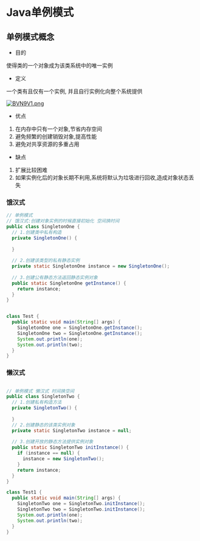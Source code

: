 # Java单例模式

## 单例模式概念

- 目的

使得类的一个对象成为该类系统中的唯一实例

- 定义

一个类有且仅有一个实例, 并且自行实例化向整个系统提供

[![BVN9V1.png](https://s1.ax1x.com/2020/10/24/BVN9V1.png)](https://imgchr.com/i/BVN9V1)

- 优点

1. 在内存中只有一个对象,节省内存空间
2. 避免频繁的创建销毁对象,提高性能
3. 避免对共享资源的多重占用

- 缺点

1. 扩展比较困难
2. 如果实例化后的对象长期不利用,系统将默认为垃圾进行回收,造成对象状态丢失
### 饿汉式

```java
// 单例模式
// 饿汉式:创建对象实例的时候直接初始化 空间换时间
public class SingletonOne {
  // 1.创建类中私有构造
  private SingletonOne() {
  
  }
  
  // 2.创建该类型的私有静态实例
  private static SingletonOne instance = new SingletonOne();
  
  // 3.创建公有静态方法返回静态实例对象
  public static SingletonOne getInstance() {
    return instance;
  }
}


class Test {
  public static void main(String[] args) {
    SingletonOne one = SingletonOne.getInstance();
    SingletonOne two = SingletonOne.getInstance();
    System.out.println(one);
    System.out.println(two);
  }
}

```

### 懒汉式

```java

// 单例模式 懒汉式 时间换空间
public class SingletonTwo {
  // 1.创建私有构造方法
  private SingletonTwo() {
  
  }
  // 2.创建静态的该类实例对象
  private static SingletonTwo instance = null;
  
  // 3.创建开放的静态方法提供实例对象
  public static SingletonTwo initInstance() {
    if (instance == null) {
      instance = new SingletonTwo();
    }
    return instance;
  }
}

class Test1 {
  public static void main(String[] args) {
    SingletonTwo one = SingletonTwo.initInstance();
    SingletonTwo two = SingletonTwo.initInstance();
    System.out.println(one);
    System.out.println(two);
  }
}
```
